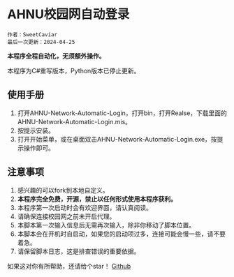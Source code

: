 # AHNU校园网自动登录

```
作者：SweetCaviar
最后一次更新：2024-04-25
```

**本程序全程自动化，无须额外操作。**

本程序为C#重写版本，Python版本已停止更新。

## 使用手册

1. 打开AHNU-Network-Automatic-Login，打开bin，打开Realse，下载里面的AHNU-Network-Automatic-Login.mis。
2. 按提示安装。
3. 打开开始菜单，或在桌面双击AHNU-Network-Automatic-Login.exe，按提示操作即可。

## 注意事项

1. 感兴趣的可以fork到本地自定义。
2. **本程序完全免费，开源，禁止以任何形式使用本程序获利。**
3. 本程序第一次启动时会有欢迎界面，请认真阅读。
4. 请确保连接校园网之前未开启代理。
5. 本脚本第一次输入信息后无需再次输入，除非你移动了脚本位置。
6. 本脚本会在开机时自启动，如果您的启动项过多，连接可能会慢一些，请不要着急。
7. 请保留脚本日志，这是排查错误的重要依据。

如果这对你有所帮助，还请给个star！
[Github](https://github.com/SweetCaviar/AHNU-Campus-Network-Automatic-Login-Csharp)
